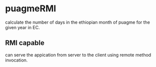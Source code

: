 # puagmeRMI
calculate the number of days in the ethiopian month of puagme for the given year in EC.
## RMI capable
can serve the appication from server to the client using remote method invocation.
